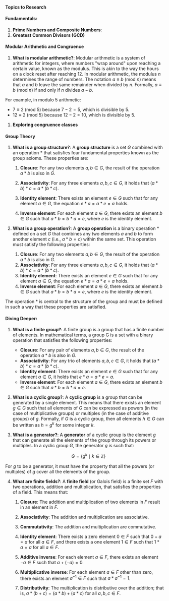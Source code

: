 #### Topics to Research

#### Fundamentals:

1. **Prime Numbers and Composite Numbers**:
1. **Greatest Common Divisors (GCD)**

#### Modular Arithmetic and Congruence

1. **What is modular arithmetic?**: Modular arithmetic is a system of arithmetic for integers, where numbers "wrap around" upon reaching a certain value, known as the modulus. This is akin to the way the hours on a clock reset after reaching 12. In modular arithmetic, the modulus $n$ determines the range of numbers. The notation $a \equiv b \ (\text{mod} \ n)$ means that $a$ and $b$ leave the same remainder when divided by $n$. Formally, $a \equiv b \ (\text{mod} \ n)$ if and only if $n$ divides $a - b$.

For example, in modulo 5 arithmetic:

- $7 \equiv 2 \ (\text{mod} \ 5)$ because $7 - 2 = 5$, which is divisible by 5.
- $12 \equiv 2 \ (\text{mod} \ 5)$ because $12 - 2 = 10$, which is divisible by 5.

1. **Exploring congruence classes**

#### Group Theory

1. **What is a group structure?**: A **group structure** is a set $G$ combined with an operation \* that satisfies four fundamental properties known as the group axioms. These properties are:

   1. **Closure**: For any two elements $a, b \in G$, the result of the operation $a * b$ is also in $G$.

   2. **Associativity**: For any three elements $a, b, c \in G$, it holds that $(a * b) * c = a * (b * c)$.

   3. **Identity element**: There exists an element $e \in G$ such that for any element $a \in G$, the equation $e * a = a * e = a$ holds.

   4. **Inverse element**: For each element $a \in G$, there exists an element $b \in G$ such that $a * b = b * a = e$, where $e$ is the identity element.

1. **What is a group operation?**: A **group operation** is a binary operation $*$ defined on a set $G$ that combines any two elements $a$ and $b$ to form another element $c$ (i.e., $a * b = c$) within the same set. This operation must satisfy the following properties:

   1. **Closure**: For any two elements $a, b \in G$, the result of the operation $a * b$ is also in $G$.
   2. **Associativity**: For any three elements $a, b, c \in G$, it holds that $(a * b) * c = a * (b * c)$.
   3. **Identity element**: There exists an element $e \in G$ such that for any element $a \in G$, the equation $e * a = a * e = a$ holds.
   4. **Inverse element**: For each element $a \in G$, there exists an element $b \in G$ such that $a * b = b * a = e$, where $e$ is the identity element.

The operation $*$ is central to the structure of the group and must be defined in such a way that these properties are satisfied.

#### Diving Deeper:

1. **What is a finite group?**: A finite group is a group that has a finite number of elements. In mathematical terms, a group G is a set with a binary operation that satisfies the following properties:

   - **Closure**: For any pair of elements $a, b \in G$, the result of the operation $a * b$ is also in $G$.
   - **Associativity**: For any trio of elements $a, b, c \in G$, it holds that $(a * b) * c = a * (b * c)$.
   - **Identity element**: There exists an element $e \in G$ such that for any element $a \in G$, it holds that $e * a = a * e = a$.
   - **Inverse element**: For each element $a \in G$, there exists an element $b \in G$ such that $a * b = b * a = e$.

2. **What is a cyclic group?**: A **cyclic group** is a group that can be generated by a single element. This means that there exists an element $g \in G$ such that all elements of $G$ can be expressed as powers (in the case of multiplicative groups) or multiples (in the case of additive groups) of $g$. Formally, if $G$ is a cyclic group, then all elements $h \in G$ can be written as $h = g^k$ for some integer $k$.

3. **What is a generator?**: A **generator** of a cyclic group is the element $g$ that can generate all the elements of the group through its powers or multiples. In a cyclic group $G$, the generator $g$ is such that:

   $$
   G = \{ g^k \mid k \in \mathbb{Z} \}
   $$

For $g$ to be a generator, it must have the property that all the powers (or multiples) of $g$ cover all the elements of the group.

4. **What are finite fields?**: A **finite field** (or Galois field) is a finite set $F$ with two operations, addition and multiplication, that satisfies the properties of a field. This means that:

   1. **Closure**: The addition and multiplication of two elements in $F$ result in an element in $F$.

   2. **Associativity**: The addition and multiplication are associative.
   3. **Commutativity**: The addition and multiplication are commutative.

   4. **Identity element**: There exists a zero element $0 \in F$ such that $0 + a = a$ for all $a \in F$, and there exists a one element $1 \in F$ such that $1 * a = a$ for all $a \in F$.

   5. **Additive inverse**: For each element $a \in F$, there exists an element $-a \in F$ such that $a + (-a) = 0$.

   6. **Multiplicative inverse**: For each element $a \in F$ other than zero, there exists an element $a^{-1} \in F$ such that $a * a^{-1} = 1$.

   7. **Distributivity**: The multiplication is distributive over the addition; that is, $a * (b + c) = (a * b) + (a * c)$ for all $a, b, c \in F$.

